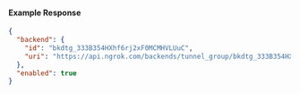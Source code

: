 <!-- Code generated for API Clients. DO NOT EDIT. -->

#### Example Response

```json
{
  "backend": {
    "id": "bkdtg_333B354HXhf6rj2xF0MCMHVLUuC",
    "uri": "https://api.ngrok.com/backends/tunnel_group/bkdtg_333B354HXhf6rj2xF0MCMHVLUuC"
  },
  "enabled": true
}
```
